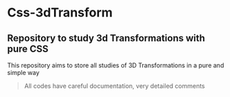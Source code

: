 # Css-3dTransform
## Repository to study 3d Transformations with pure CSS

This repository aims to store all studies of 3D Transformations in a pure and simple way

> All codes have careful documentation, very detailed comments
